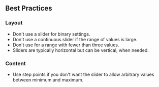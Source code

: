 ## Best Practices

### Layout

- Don't use a slider for binary settings.
- Don't use a continuous slider if the range of values is large.
- Don't use for a range with fewer than three values.
- Sliders are typically horizontal but can be vertical, when needed.

### Content

- Use step points if you don't want the slider to allow arbitrary values between minimum and maximum.
